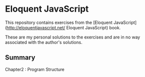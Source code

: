 # Eloquent JavaScript

This repository contains exercises from the [Eloquent JavaScript](http://eloquentjavascript.net/ Eloquent JavaScript) book.

These are my personal solutions to the exercises and are in no way associated with the author's solutions.

## Summary

Chapter2 : Program Structure

